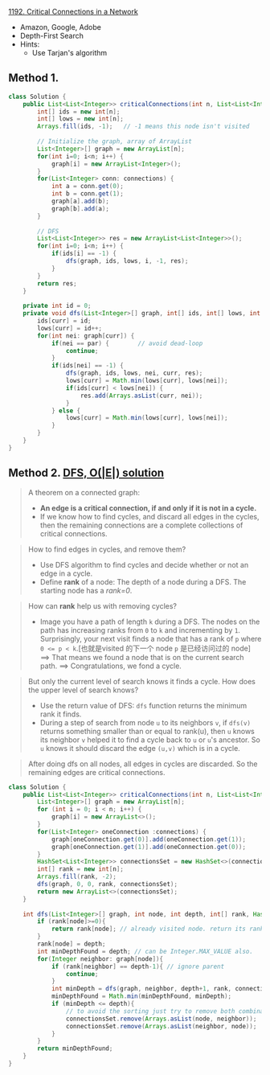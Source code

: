 [1192. Critical Connections in a Network](https://leetcode.com/problems/critical-connections-in-a-network/)

* Amazon, Google, Adobe
* Depth-First Search
* Hints:
    * Use Tarjan's algorithm
    

## Method 1.

```java 
class Solution {
    public List<List<Integer>> criticalConnections(int n, List<List<Integer>> connections) {
        int[] ids = new int[n];
        int[] lows = new int[n];
        Arrays.fill(ids, -1);   // -1 means this node isn't visited
        
        // Initialize the graph, array of ArrayList
        List<Integer>[] graph = new ArrayList[n];
        for(int i=0; i<n; i++) {
            graph[i] = new ArrayList<Integer>();
        }
        for(List<Integer> conn: connections) {
            int a = conn.get(0);
            int b = conn.get(1);
            graph[a].add(b);
            graph[b].add(a);
        }
        
        // DFS
        List<List<Integer>> res = new ArrayList<List<Integer>>();
        for(int i=0; i<n; i++) {
            if(ids[i] == -1) {
                dfs(graph, ids, lows, i, -1, res);
            }
        }
        return res;
    }
    
    private int id = 0;
    private void dfs(List<Integer>[] graph, int[] ids, int[] lows, int curr, int par, List<List<Integer>> res) {
        ids[curr] = id;
        lows[curr] = id++;
        for(int nei: graph[curr]) {
            if(nei == par) {        // avoid dead-loop
                continue;
            }
            if(ids[nei] == -1) {
                dfs(graph, ids, lows, nei, curr, res);
                lows[curr] = Math.min(lows[curr], lows[nei]);
                if(ids[curr] < lows[nei]) {
                    res.add(Arrays.asList(curr, nei));
                }
            } else {
                lows[curr] = Math.min(lows[curr], lows[nei]);
            }
        }
    }
}
```

## Method 2. [DFS, O(|E|) solution](https://leetcode.com/problems/critical-connections-in-a-network/discuss/382638/DFS-detailed-explanation-O(orEor)-solution)
> A theorem on a connected graph:
> * **An edge is a critical connection, if and only if it is not in a cycle.**
> * If we know how to find cycles, and discard all edges in the cycles, then the remaining connections are a complete collections of critical connections.

> How to find edges in cycles, and remove them?
> * Use DFS algorithm to find cycles and decide whether or not an edge in a cycle.
> * Define **rank** of a node: The depth of a node during a DFS. The starting node has a *rank=0*.

> How can **rank** help us with removing cycles?
> * Image you have a path of length `k` during a DFS. The nodes on the path has increasing ranks from `0` to `k` and incrementing by `1`. Surprisingly, your next visit finds a node that has a rank of `p` where `0 <= p < k`.[也就是visited 的下一个 node `p` 是已经访问过的 node]
> ==> That means we found a node that is on the current search path. ==> Congratulations, we fond a cycle.

> But only the current level of search knows it finds a cycle. How does the upper level of search knows?
> * Use the return value of DFS: `dfs` function returns the minimum rank it finds.
> * During a step of search from node `u` to its neighbors `v`, if `dfs(v)` returns something smaller than or equal to rank(u), then `u` knows its neighbor `v` helped it to find a cycle back to `u` or `u`'s ancestor.
> So `u` knows it should discard the edge `(u,v)` which is in a cycle.

> After doing dfs on all nodes, all edges in cycles are discarded. So the remaining edges are critical connections.

```java 
class Solution {
    public List<List<Integer>> criticalConnections(int n, List<List<Integer>> connections) {
        List<Integer>[] graph = new ArrayList[n];
        for (int i = 0; i < n; i++) {
            graph[i] = new ArrayList<>();
        }
        for(List<Integer> oneConnection :connections) {
            graph[oneConnection.get(0)].add(oneConnection.get(1));
            graph[oneConnection.get(1)].add(oneConnection.get(0));
        }
        HashSet<List<Integer>> connectionsSet = new HashSet<>(connections);
        int[] rank = new int[n];
        Arrays.fill(rank, -2);
        dfs(graph, 0, 0, rank, connectionsSet);
        return new ArrayList<>(connectionsSet);
    }
    
    int dfs(List<Integer>[] graph, int node, int depth, int[] rank, HashSet<List<Integer>> connectionsSet){
        if (rank[node]>=0){
            return rank[node]; // already visited node. return its rank
        }
        rank[node] = depth;
        int minDepthFound = depth; // can be Integer.MAX_VALUE also.
        for(Integer neighbor: graph[node]){
            if (rank[neighbor] == depth-1){ // ignore parent
                continue;
            }
            int minDepth = dfs(graph, neighbor, depth+1, rank, connectionsSet);
            minDepthFound = Math.min(minDepthFound, minDepth);
            if (minDepth <= depth){
                // to avoid the sorting just try to remove both combinations. of (x,y) and (y,x)
                connectionsSet.remove(Arrays.asList(node, neighbor)); 
                connectionsSet.remove(Arrays.asList(neighbor, node)); 
            }
        }
        return minDepthFound;
    }
}
```

